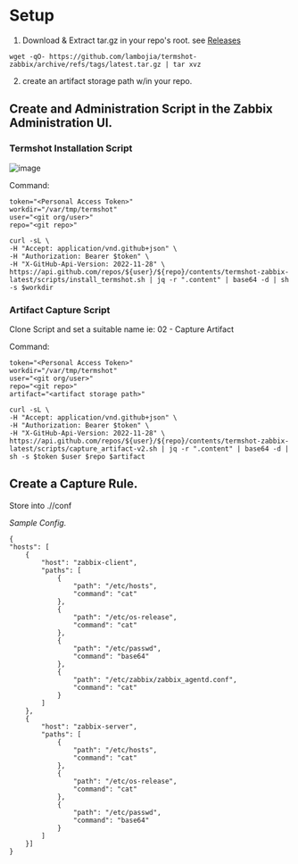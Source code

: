 # Setup

1. Download & Extract tar.gz in your repo's root. see [Releases](https://github.com/lambojia/termshot-zabbix/tags)
```
wget -qO- https://github.com/lambojia/termshot-zabbix/archive/refs/tags/latest.tar.gz | tar xvz
```
2. create an artifact storage path w/in your repo.

## Create and Administration Script in the Zabbix Administration UI.

### Termshot Installation Script

![image](https://github.com/lambojia/termshot-zabbix/assets/125809843/f21a4050-534c-4200-8c95-001e3793786d)

Command:
```
token="<Personal Access Token>"
workdir="/var/tmp/termshot"
user="<git org/user>"
repo="<git repo>"

curl -sL \
-H "Accept: application/vnd.github+json" \
-H "Authorization: Bearer $token" \
-H "X-GitHub-Api-Version: 2022-11-28" \
https://api.github.com/repos/${user}/${repo}/contents/termshot-zabbix-latest/scripts/install_termshot.sh | jq -r ".content" | base64 -d | sh -s $workdir
```

### Artifact Capture Script

Clone Script and set a suitable name ie: 02 - Capture Artifact

Command:
```
token="<Personal Access Token>"
workdir="/var/tmp/termshot"
user="<git org/user>"
repo="<git repo>"
artifact="<artifact storage path>"

curl -sL \
-H "Accept: application/vnd.github+json" \
-H "Authorization: Bearer $token" \
-H "X-GitHub-Api-Version: 2022-11-28" \
https://api.github.com/repos/${user}/${repo}/contents/termshot-zabbix-latest/scripts/capture_artifact-v2.sh | jq -r ".content" | base64 -d | sh -s $token $user $repo $artifact
```

## Create a Capture Rule.

Store into ./<your artifacts storage path>/conf

_Sample Config._
```
{
"hosts": [
    {
        "host": "zabbix-client",
        "paths": [
            {
                "path": "/etc/hosts",
                "command": "cat"
            },
            {
                "path": "/etc/os-release",
                "command": "cat"
            },
            {
                "path": "/etc/passwd",
                "command": "base64"
            },
            {
                "path": "/etc/zabbix/zabbix_agentd.conf",
                "command": "cat"
            }
        ]        
    },
    {
        "host": "zabbix-server",
        "paths": [
            {
                "path": "/etc/hosts",
                "command": "cat"
            },
            {
                "path": "/etc/os-release",
                "command": "cat"
            },
            {
                "path": "/etc/passwd",
                "command": "base64"
            }
        ]        
    }]
}
```



